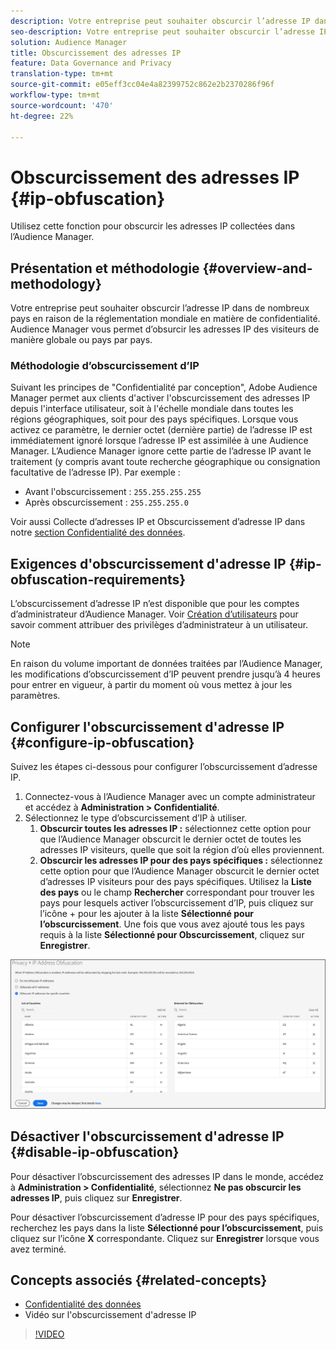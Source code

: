 ```yaml
---
description: Votre entreprise peut souhaiter obscurcir l’adresse IP dans de nombreux pays en raison de la réglementation mondiale en matière de confidentialité. Audience Manager vous permet d’obsurcir les adresses IP des visiteurs de manière globale ou pays par pays.
seo-description: Votre entreprise peut souhaiter obscurcir l’adresse IP dans de nombreux pays en raison de la réglementation mondiale en matière de confidentialité. Audience Manager vous permet d’obsurcir les adresses IP des visiteurs de manière globale ou pays par pays.
solution: Audience Manager
title: Obscurcissement des adresses IP
feature: Data Governance and Privacy
translation-type: tm+mt
source-git-commit: e05eff3cc04e4a82399752c862e2b2370286f96f
workflow-type: tm+mt
source-wordcount: '470'
ht-degree: 22%

---
```



# Obscurcissement des adresses IP {#ip-obfuscation}

Utilisez cette fonction pour obscurcir les adresses IP collectées dans l’Audience Manager.

## Présentation et méthodologie {#overview-and-methodology}

Votre entreprise peut souhaiter obscurcir l’adresse IP dans de nombreux pays en raison de la réglementation mondiale en matière de confidentialité. Audience Manager vous permet d’obsurcir les adresses IP des visiteurs de manière globale ou pays par pays.

### Méthodologie d’obscurcissement d’IP

Suivant les principes de &quot;Confidentialité par conception&quot;, Adobe Audience Manager permet aux clients d&#39;activer l&#39;obscurcissement des adresses IP depuis l&#39;interface utilisateur, soit à l&#39;échelle mondiale dans toutes les régions géographiques, soit pour des pays spécifiques. Lorsque vous activez ce paramètre, le dernier octet (dernière partie) de l’adresse IP est immédiatement ignoré lorsque l’adresse IP est assimilée à une Audience Manager. L’Audience Manager ignore cette partie de l’adresse IP avant le traitement (y compris avant toute recherche géographique ou consignation facultative de l’adresse IP). Par exemple :

* Avant l&#39;obscurcissement : `255.255.255.255`
* Après obscurcissement : `255.255.255.0`

Voir aussi Collecte d’adresses IP et Obscurcissement d’adresse IP dans notre [section Confidentialité des données](/help/using/overview/data-security-and-privacy/data-privacy.md).

## Exigences d&#39;obscurcissement d&#39;adresse IP {#ip-obfuscation-requirements}

L’obscurcissement d’adresse IP n’est disponible que pour les comptes d’administrateur d’Audience Manager. Voir [Création d’utilisateurs](/help/using/features/administration/administration-overview.md#create-users) pour savoir comment attribuer des privilèges d’administrateur à un utilisateur.

>[!NOTE]
>
> En raison du volume important de données traitées par l’Audience Manager, les modifications d’obscurcissement d’IP peuvent prendre jusqu’à 4 heures pour entrer en vigueur, à partir du moment où vous mettez à jour les paramètres.

## Configurer l&#39;obscurcissement d&#39;adresse IP {#configure-ip-obfuscation}

Suivez les étapes ci-dessous pour configurer l’obscurcissement d’adresse IP.

1. Connectez-vous à l’Audience Manager avec un compte administrateur et accédez à **Administration > Confidentialité**.
2. Sélectionnez le type d’obscurcissement d’IP à utiliser.
   1. **Obscurcir toutes les adresses IP :** sélectionnez cette option pour que l’Audience Manager obscurcit le dernier octet de toutes les adresses IP visiteurs, quelle que soit la région d’où elles proviennent.
   2. **Obscurcir les adresses IP pour des pays spécifiques :** sélectionnez cette option pour que l’Audience Manager obscurcit le dernier octet d’adresses IP visiteurs pour des pays spécifiques. Utilisez la **Liste des pays** ou le champ **Rechercher** correspondant pour trouver les pays pour lesquels activer l’obscurcissement d’IP, puis cliquez sur l’icône + pour les ajouter à la liste **Sélectionné pour l’obscurcissement**. Une fois que vous avez ajouté tous les pays requis à la liste **Sélectionné pour Obscurcissement**, cliquez sur **Enregistrer**.

![](assets/ip-obfuscation.png)

## Désactiver l&#39;obscurcissement d&#39;adresse IP {#disable-ip-obfuscation}

Pour désactiver l’obscurcissement des adresses IP dans le monde, accédez à **Administration > Confidentialité**, sélectionnez **Ne pas obscurcir les adresses IP**, puis cliquez sur **Enregistrer**.

Pour désactiver l’obscurcissement d’adresse IP pour des pays spécifiques, recherchez les pays dans la liste **Sélectionné pour l’obscurcissement**, puis cliquez sur l’icône **X** correspondante. Cliquez sur **Enregistrer** lorsque vous avez terminé.

## Concepts associés {#related-concepts}

* [Confidentialité des données](/help/using/overview/data-security-and-privacy/data-privacy.md)
* Vidéo sur l&#39;obscurcissement d&#39;adresse IP
>[!VIDEO](https://video.tv.adobe.com/v/27218/)

